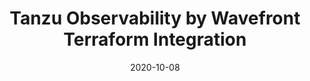 ---
date: '2020-10-08'
description: Use the Wavefront provider for Terraform to manage resources in your
  Wavefront environment.
lastmod: '2020-10-08'
patterns:
- Observability
tags:
- Terraform
- Wavefront
- Observability
- Kubernetes
team:
- Scott Rogers
title: Tanzu Observability by Wavefront Terraform Integration
youtube_id: AE6JhQwmboY
---